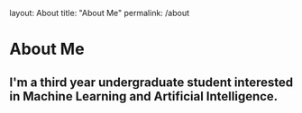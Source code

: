 layout: About
title: "About Me"
permalink: /about

# About Me

## I'm a third year undergraduate student interested in Machine Learning and Artificial Intelligence.
